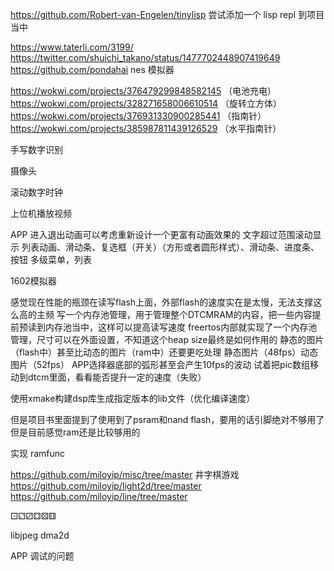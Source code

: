 
https://github.com/Robert-van-Engelen/tinylisp
尝试添加一个 lisp repl 到项目当中

https://www.taterli.com/3199/
https://twitter.com/shuichi_takano/status/1477702448907419649
https://github.com/pondahai
nes 模拟器

https://wokwi.com/projects/376479299848582145 （电池充电）
https://wokwi.com/projects/328271658006610514 （旋转立方体）
https://wokwi.com/projects/376931330900285441 （指南针）
https://wokwi.com/projects/385987811439126529 （水平指南针）

手写数字识别

摄像头

滚动数字时钟

上位机播放视频

APP 进入退出动画可以考虑重新设计一个更富有动画效果的
文字超过范围滚动显示
列表动画、滑动条、复选框（开关）（方形或者圆形样式）、滑动条、进度条、按钮
多级菜单，列表

1602模拟器

感觉现在性能的瓶颈在读写flash上面，外部flash的速度实在是太慢，无法支撑这么高的主频
写一个内存池管理，用于管理整个DTCMRAM的内容，把一些内容提前预读到内存池当中，这样可以提高读写速度
freertos内部就实现了一个内存池管理，尺寸可以在外面设置，不知道这个heap size最终是如何作用的
静态的图片（flash中）甚至比动态的图片（ram中）还要更吃处理
静态图片（48fps）动态图片（52fps）
APP选择器底部的弧形甚至会产生10fps的波动
试着把pic数组移动到dtcm里面，看看能否提升一定的速度（失败）

使用xmake构建dsp库生成指定版本的lib文件（优化编译速度）

但是项目书里面提到了使用到了psram和nand flash，要用的话引脚绝对不够用了
但是目前感觉ram还是比较够用的

实现 ramfunc

https://github.com/miloyip/misc/tree/master
井字棋游戏
https://github.com/miloyip/light2d/tree/master
https://github.com/miloyip/line/tree/master

⚀⚁⚂⚃⚄⚅

libjpeg dma2d

APP 调试的问题